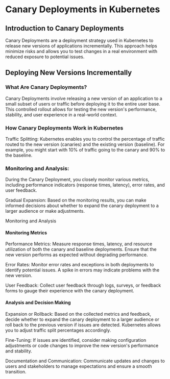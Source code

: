 # Canary Deployments in Kubernetes

## Introduction to Canary Deployments
Canary Deployments are a deployment strategy used in Kubernetes to release new versions of applications incrementally. This approach helps minimize risks and allows you to test changes in a real environment with reduced exposure to potential issues.

## Deploying New Versions Incrementally

### What Are Canary Deployments?
Canary Deployments involve releasing a new version of an application to a small subset of users or traffic before deploying it to the entire user base. This controlled rollout allows for testing the new version's performance, stability, and user experience in a real-world context.

### How Canary Deployments Work in Kubernetes
Traffic Splitting: Kubernetes enables you to control the percentage of traffic routed to the new version (canaries) and the existing version (baseline). For example, you might start with 10% of traffic going to the canary and 90% to the baseline.

### Monitoring and Analysis: 

During the Canary Deployment, you closely monitor various metrics, including performance indicators (response times, latency), error rates, and user feedback.

Gradual Expansion: Based on the monitoring results, you can make informed decisions about whether to expand the canary deployment to a larger audience or make adjustments.

Monitoring and Analysis

#### Monitoring Metrics

Performance Metrics: Measure response times, latency, and resource utilization of both the canary and baseline deployments. Ensure that the new version performs as expected without degrading performance.

Error Rates: Monitor error rates and exceptions in both deployments to identify potential issues. A spike in errors may indicate problems with the new version.

User Feedback: Collect user feedback through logs, surveys, or feedback forms to gauge their experience with the canary deployment.

#### Analysis and Decision Making
Expansion or Rollback: Based on the collected metrics and feedback, decide whether to expand the canary deployment to a larger audience or roll back to the previous version if issues are detected. Kubernetes allows you to adjust traffic split percentages accordingly.

Fine-Tuning: If issues are identified, consider making configuration adjustments or code changes to improve the new version's performance and stability.

Documentation and Communication: Communicate updates and changes to users and stakeholders to manage expectations and ensure a smooth transition.
